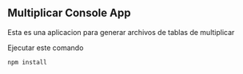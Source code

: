 

## Multiplicar Console App

Esta es una aplicacion para generar archivos de tablas de multiplicar

Ejecutar este comando

````
npm install
````